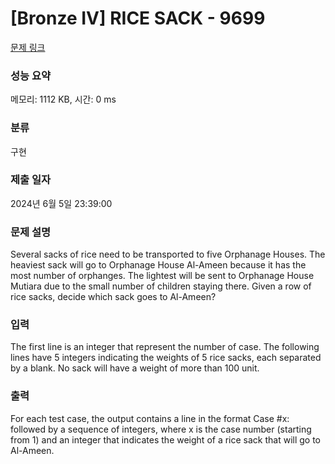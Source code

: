 # [Bronze IV] RICE SACK - 9699 

[문제 링크](https://www.acmicpc.net/problem/9699) 

### 성능 요약

메모리: 1112 KB, 시간: 0 ms

### 분류

구현

### 제출 일자

2024년 6월 5일 23:39:00

### 문제 설명

<p>Several sacks of rice need to be transported to five Orphanage Houses. The heaviest sack will go to Orphanage House Al-Ameen because it has the most number of orphanges. The lightest will be sent to Orphanage House Mutiara due to the small number of children staying there. Given a row of rice sacks, decide which sack goes to Al-Ameen?</p>

### 입력 

 <p>The first line is an integer that represent the number of case. The following lines have 5 integers indicating the weights of 5 rice sacks, each separated by a blank. No sack will have a weight of more than 100 unit.</p>

### 출력 

 <p>For each test case, the output contains a line in the format Case #x: followed by a sequence of integers, where x is the case number (starting from 1) and an integer that indicates the weight of a rice sack that will go to Al-Ameen.</p>


